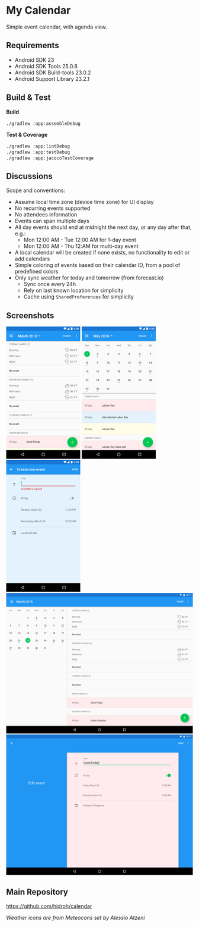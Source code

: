 # My Calendar
Simple event calendar, with agenda view.

## Requirements
* Android SDK 23
* Android SDK Tools 25.0.8
* Android SDK Build-tools 23.0.2
* Android Support Library 23.2.1

## Build & Test

**Build**

    ./gradlew :app:assembleDebug

**Test & Coverage**

    ./gradlew :app:lintDebug
    ./gradlew :app:testDebug
    ./gradlew :app:jacocoTestCoverage

## Discussions
Scope and conventions:
* Assume local time zone (device time zone) for UI display
* No recurring events supported
* No attendees information
* Events can span multiple days
* All day events should end at midnight the next day, or any day after that, e.g.:
  * Mon 12:00 AM - Tue 12:00 AM for 1-day event
  * Mon 12:00 AM - Thu 12:AM for multi-day event
* A local calendar will be created if none exists, no functionality to edit or add calendars
* Simple coloring of events based on their calendar ID, from a pool of predefined colors
* Only sync weather for today and tomorrow (from forecast.io)
  * Sync once every 24h
  * Rely on last known location for simplicity
  * Cache using `SharedPreferences` for simplicity

## Screenshots

<img src="screenshots/1.png" width="200px" />
<img src="screenshots/2.png" width="200px" />
<img src="screenshots/3.png" width="200px" />
<img src="screenshots/4.png" width="600px" />
<img src="screenshots/5.png" width="600px" />

## Main Repository 
https://github.com/hidroh/calendar

*Weather icons are from Meteocons set by Alessio Atzeni*